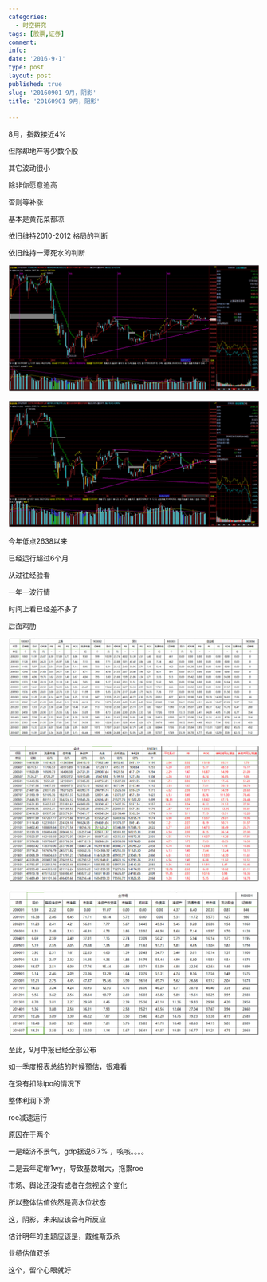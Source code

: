 ```yaml
---
categories:
  - 时空研究
tags: [股票,证券]
comment: 
info: 
date: '2016-9-1'
type: post
layout: post
published: true
slug: '20160901 9月，阴影'
title: '20160901 9月，阴影'

---
```

8月，指数接近4%

但除却地产等少数个股

其它波动很小

除非你愿意追高

否则等补涨

基本是黄花菜都凉

​依旧维持2010-2012 格局的判断

依旧维持一潭死水​的判断

![20160901-0](/images/20160901-0.jpeg)

![20160901-1](/images/20160901-1.jpeg)

今年低点2638以来

已经运行超过6个月

从过往经验看​

一年一波行情

时间上看已经差不多了

后面​鸡肋

![20160901-2](/images/20160901-2.jpeg)

![20160901-3](/images/20160901-3.jpeg)

![20160901-4](/images/20160901-4.jpeg)

​至此，9月中报已经全部公布

如一季度报表总结的时候预估，很难看

在没有扣除ipo的情况下

​整体利润下滑

roe减速运行

原因在于两个

一是经济不景气，gdp据说6.7% ，咳咳。。。。

二是去年定增1wy，导致基数增大，拖累roe​


市场、舆论还没有或者在忽视这个变化

所以整体估值依然是高水位状态​

​这，阴影，未来应该会有所反应

估计明年的主题应该是，戴维斯双杀

业绩估值双杀

​这个，留个心眼就好

​